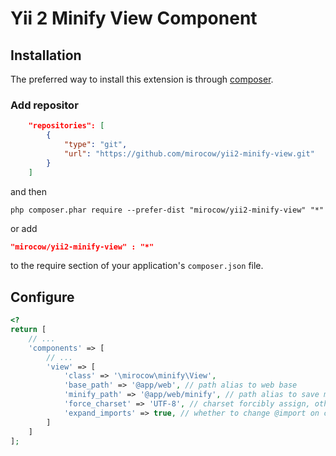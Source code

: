 Yii 2 Minify View Component
===========================

Installation
------------
The preferred way to install this extension is through [composer](http://getcomposer.org/download/).

### Add repositor


```json
    "repositories": [
        {
            "type": "git",
            "url": "https://github.com/mirocow/yii2-minify-view.git"
        }
    ]
```

and then

```
php composer.phar require --prefer-dist "mirocow/yii2-minify-view" "*"
```

or add

```json
"mirocow/yii2-minify-view" : "*"
```

to the require section of your application's `composer.json` file.

Configure
-----
```php
<?
return [
	// ...
	'components' => [
		// ...
		'view' => [
			'class' => '\mirocow\minify\View',
			'base_path' => '@app/web', // path alias to web base
			'minify_path' => '@app/web/minify', // path alias to save minify result
			'force_charset' => 'UTF-8', // charset forcibly assign, otherwise will use all of the files found charset
			'expand_imports' => true, // whether to change @import on content
		]
	]
];
```
